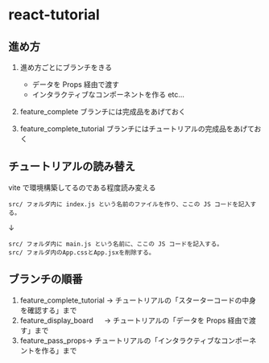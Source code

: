 # react-tutorial

## 進め方

1. 進め方ごとにブランチをきる

   - データを Props 経由で渡す
   - インタラクティブなコンポーネントを作る
     etc…

2. feature_complete ブランチには完成品をあげておく
3. feature_complete_tutorial ブランチにはチュートリアルの完成品をあげておく

## チュートリアルの読み替え

vite で環境構築してるのである程度読み変える

```
src/ フォルダ内に index.js という名前のファイルを作り、ここの JS コードを記入する。
```

↓

```
src/ フォルダ内に main.js という名前に、ここの JS コードを記入する。
src/ フォルダ内のApp.cssとApp.jsxを削除する。
```

## ブランチの順番

1. feature_complete_tutorial → チュートリアルの「スターターコードの中身を確認する」まで
2. feature_display_board 　 → チュートリアルの「データを Props 経由で渡す」まで
3. feature_pass_props→ チュートリアルの「インタラクティブなコンポーネントを作る」まで
